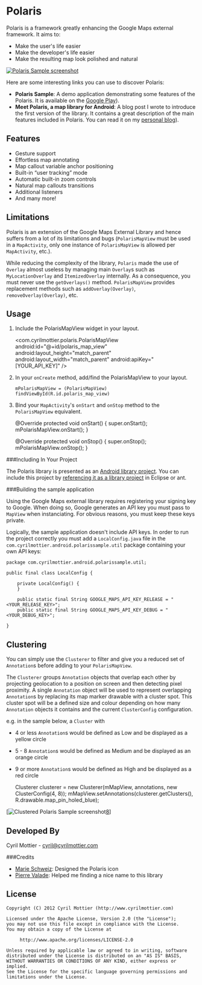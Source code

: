 Polaris
=======

Polaris is a framework greatly enhancing the Google Maps external framework. It aims to:

  * Make the user's life easier
  * Make the developer's life easier
  * Make the resulting map look polished and natural
  
[![Polaris Sample screenshot][1]][6]

Here are some interesting links you can use to discover Polaris:

  * **Polaris Sample**: A demo application demonstrating some features of the Polaris. It is available on the [Google Play][2]).
  * **Meet Polaris, a map library for Android**: A blog post I wrote to introduce the first version of the library. It contains a great description of the main features included in Polaris. You can read it on my [personal blog][3]).

Features
--------

  * Gesture support
  * Effortless map annotating
  * Map callout variable anchor positioning
  * Built-in “user tracking” mode
  * Automatic built-in zoom controls
  * Natural map callouts transitions
  * Additional listeners
  * And many more!

Limitations
-----------
Polaris is an extension of the Google Maps External Library and hence suffers from a lot of its limitations and bugs (`PolarisMapView` must be used in a `MapActivity`, only one instance of `PolarisMapView` is allowed per `MapActivity`, etc.).

While reducing the complexity of the library, `Polaris` made the use of `Overlay` almost useless by managing main `Overlay`s such as `MyLocationOverlay` and `ItemizedOverlay` internally. As a consequence, you must never use the `getOverlays()` method. `PolarisMapView` provides replacement methods such as `addOverlay(Overlay)`, `removeOverlay(Overlay)`, etc.

Usage
-----

  1. Include the PolarisMapView widget in your layout.

        <com.cyrilmottier.polaris.PolarisMapView
            android:id="@+id/polaris_map_view"
            android:layout_height="match_parent"
            android:layout_width="match_parent"
            android:apiKey="[YOUR_API_KEY]" />

  2. In your `onCreate` method, add/find the PolarisMapView to your layout.

         mPolarisMapView = (PolarisMapView) findViewById(R.id.polaris_map_view)
         
  3. Bind your `MapActivity`'s `onStart` and `onStop` method to the `PolarisMapView`
     equivalent.

        @Override
        protected void onStart() {
            super.onStart();
            mPolarisMapView.onStart();
        }
    
        @Override
        protected void onStop() {
            super.onStop();
            mPolarisMapView.onStop();
        } 

###Including In Your Project

The Polaris library is presented as an [Android library project][4]. You can include this project by [referencing it as a library project][5] in Eclipse or ant.

###Building the sample application

Using the Google Maps external library requires registering your signing key to Google. When doing so, Google generates an API key you must pass to `MapView` when instanciating. For obvious reasons, you must keep these keys private.

Logically, the sample application doesn't include API keys. In order to run the project correctly you must add a `LocalConfig.java` file in the `com.cyrilmottier.android.polarissample.util` package containing your own API keys:

    package com.cyrilmottier.android.polarissample.util;
    
    public final class LocalConfig {
    
        private LocalConfig() {
        }
    
        public static final String GOOGLE_MAPS_API_KEY_RELEASE = "<YOUR_RELEASE_KEY>";
        public static final String GOOGLE_MAPS_API_KEY_DEBUG = "<YOUR_DEBUG_KEY>";
    
    }

Clustering
----------

You can simply use the `Clusterer` to filter and give you a reduced set of `Annotation`s before adding to your `PolarisMapView`.

The `Clusterer` groups `Annotation` objects that overlap each other by projecting geolocation to a position on screen and then detecting pixel proximity. A single `Annotation` object will be used to represent overlapping `Annotation`s by replacing its map marker drawable with a cluster spot. This cluster spot will be a defined size and colour depending on how many `Annotation` objects it contains and the current `ClusterConfig` configuration.

e.g. in the sample below, a `Cluster` with
  * 4 or less `Annotation`s would be defined as Low and be displayed as a yellow circle
  * 5 - 8 `Annotation`s would be defined as Medium and be displayed as an orange circle
  * 9 or more `Annotation`s would be defined as High and be displayed as a red circle
    
	Clusterer clusterer = new Clusterer(mMapView, annotations, new ClusterConfig(4, 8));
	mMapView.setAnnotations(clusterer.getClusters(), R.drawable.map_pin_holed_blue);

[![Clustered Polaris Sample screenshot][7][8]]

Developed By
------------

Cyril Mottier - <cyril@cyrilmottier.com>

###Credits

- [Marie Schweiz](http://marie-schweiz.de): Designed the Polaris icon
- [Pierre Valade](https://twitter.com/pierrevalade): Helped me finding a nice name to this library

License
-------

	Copyright (C) 2012 Cyril Mottier (http://www.cyrilmottier.com)
	
	Licensed under the Apache License, Version 2.0 (the "License");
	you may not use this file except in compliance with the License.
	You may obtain a copy of the License at
	
	     http://www.apache.org/licenses/LICENSE-2.0
	
	Unless required by applicable law or agreed to in writing, software
	distributed under the License is distributed on an "AS IS" BASIS,
	WITHOUT WARRANTIES OR CONDITIONS OF ANY KIND, either express or implied.
	See the License for the specific language governing permissions and
	limitations under the License.

[1]: http://cyrilmottier.github.com/Polaris/img/polaris_sample.png
[2]: https://play.google.com/store/apps/details?id=com.cyrilmottier.android.polarissample
[3]: http://android.cyrilmottier.com/?p=824
[4]: http://developer.android.com/guide/developing/projects/projects-eclipse.html
[5]: http://developer.android.com/guide/developing/projects/projects-eclipse.html#ReferencingLibraryProject
[6]: http://cyrilmottier.github.com/Polaris/img/polaris_sample_large.png
[7]: https://dl.dropbox.com/u/27007357/Polaris/polaris_clustered_small.png
[8]: https://dl.dropbox.com/u/27007357/Polaris/polaris_clustered.png